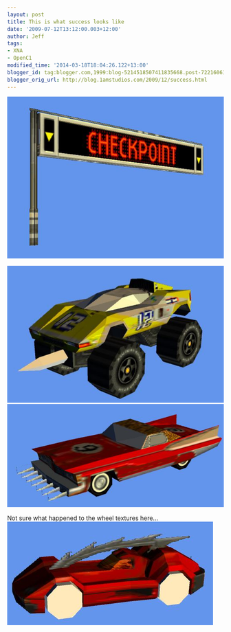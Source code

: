 ```yaml
---
layout: post
title: This is what success looks like
date: '2009-07-12T13:12:00.003+12:00'
author: Jeff
tags:
- XNA
- OpenC1
modified_time: '2014-03-18T18:04:26.122+13:00'
blogger_id: tag:blogger.com,1999:blog-5214518507411835668.post-7221606105834574847
blogger_orig_url: http://blog.1amstudios.com/2009/12/success.html
---
```


![](/img/blogger/TqUgh-DBRZU-carma1.jpg)

![](/img/blogger/rQu--30IXzo-carma2.jpg)
![](/img/blogger/YLoDuOC_j4E-carma4.jpg)

Not sure what happened to the wheel textures here...
![](/img/blogger/_7omQMjxPEU-carma3.jpg)